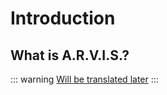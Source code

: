 # Introduction

## What is A.R.V.I.S.?

::: warning
[Will be translated later](/ru/guide/introduction)
:::